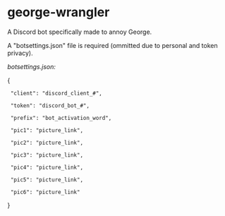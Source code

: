 # george-wrangler
A Discord bot specifically made to annoy George.



A "botsettings.json" file is required (ommitted due to personal and token privacy).


*botsettings.json:*

{

     "client": "discord_client_#",

     "token": "discord_bot_#",

     "prefix": "bot_activation_word",

     "pic1": "picture_link",
  
     "pic2": "picture_link",

     "pic3": "picture_link",

     "pic4": "picture_link",

     "pic5": "picture_link",

     "pic6": "picture_link"

}
